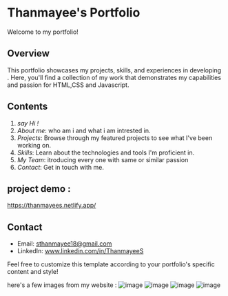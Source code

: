 
# Thanmayee's Portfolio

Welcome to my portfolio!

## Overview

This portfolio showcases my projects, skills, and experiences in developing . Here, you'll find a collection of my work that demonstrates my capabilities and passion for HTML,CSS and Javascript.

## Contents

1. *say Hi !*
2. *About me*: who am i and what i am intrested in. 
3. *Projects*: Browse through my featured projects to see what I've been working on.
4. *Skills*: Learn about the technologies and tools I'm proficient in.
5. *My Team*: itroducing every one with same or similar passion  
6. *Contact*: Get in touch with me.

## project demo : 
https://thanmayees.netlify.app/

## Contact

- Email: sthanmayee18@gmail.com
- LinkedIn: www.linkedin.com/in/ThanmayeeS

Feel free to customize this template according to your portfolio's specific content and style!

here's a few images from my website :
![image](https://github.com/user-attachments/assets/50584be7-eedd-4cbc-b6fc-b17a0651ffa8)
![image](https://github.com/user-attachments/assets/6bc628b0-eaf9-4f9e-ad16-1221a2570b0b)
![image](https://github.com/user-attachments/assets/de58744a-8aab-4ec4-a8c7-7f5e7301454d)
![image](https://github.com/user-attachments/assets/8ac7d957-16d8-4e63-b53b-4d094d2bb59e)
